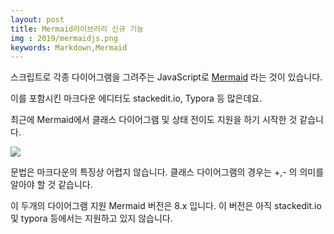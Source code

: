 ```yaml
---
layout: post
title: Mermaid라이브러리 신규 기능 
img : 2019/mermaidjs.png 
keywords: Markdown,Mermaid 
---
```


스크립트로 각종 다이어그램을 그려주는 JavaScript로 [Mermaid](http://mermaidjs.github.io/) 라는 것이 있습니다. 

이를 포함시킨 마크다운 에디터도 stackedit.io, Typora 등 많은데요. 

최근에  Mermaid에서 클래스 다이어그램 및 상태 전이도 지원을 하기 시작한 것 같습니다. 

![](https://mermaidjs.github.io/img/new-diagrams.png)

문법은 마크다운의 특징상 어렵지 않습니다.  클래스 다이어그램의 경우는 +,- 의 의미를 알아야 할 것 같습니다.



이 두개의 다이어그램 지원 Mermaid 버전은 8.x 입니다. 이 버전은 아직 stackedit.io 및 typora 등에서는 지원하고 있지 않습니다. 

 
